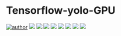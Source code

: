 # Tensorflow-yolo-GPU

[![author](https://img.shields.io/badge/author-RafaelGallo-red.svg)](https://github.com/RafaelGallo?tab=repositories) [![](https://img.shields.io/badge/python-3.7+-blue.svg)](https://www.python.org/downloads/release/python-374/) 
[![](https://img.shields.io/badge/Opencv-blue.svg)](https://docs.opencv.org/master/index.html) [![](https://img.shields.io/badge/Tensorflow-GPU-orange.svg)](https://www.tensorflow.org/install/gpu?hl=pt-br) [![](https://img.shields.io/badge/Matplotlib-orange.svg)](https://matplotlib.org/) 
[![](https://img.shields.io/badge/CUDA-green.svg)](https://developer.nvidia.com/cuda-zone) [![](https://img.shields.io/badge/NVIDIA-green.svg)](https://www.nvidia.com/pt-br/)
[![](https://img.shields.io/badge/Yolo-purple.svg)](https://pjreddie.com/darknet/yolo/) [![](https://img.shields.io/badge/Darknet-black.svg)](https://github.com/pjreddie/darknet)

